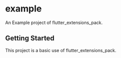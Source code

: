 # example

An Example project of flutter_extensions_pack.

## Getting Started

This project is a basic use of flutter_extensions_pack.
